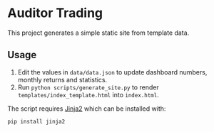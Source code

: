 # Auditor Trading

This project generates a simple static site from template data.

## Usage

1. Edit the values in `data/data.json` to update dashboard numbers, monthly returns and statistics.
2. Run `python scripts/generate_site.py` to render `templates/index_template.html` into `index.html`.

The script requires [Jinja2](https://palletsprojects.com/p/jinja/) which can be installed with:

```bash
pip install jinja2
```

